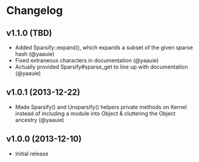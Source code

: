 # Changelog

## v1.1.0 (TBD)

 - Added Sparsify::expand(), which expands a subset of the given sparse hash (@yaauie)
 - Fixed extraneous characters in documentation (@yaauie)
 - Actually provided Sparsify#sparse_get to line up with documentation (@yaauie)

## v1.0.1 (2013-12-22)

 - Made Sparsify() and Unsparsify() helpers private methods on Kernel instead
   of including a module into Object & cluttering the Object ancestry (@yaauie)

## v1.0.0 (2013-12-10)

 - Initial release
